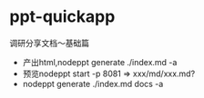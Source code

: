 # ppt-quickapp
调研分享文档～基础篇


- 产出html,nodeppt generate ./index.md -a
- 预览nodeppt start -p 8081  => xxx/md/xxx.md?
- nodeppt generate ./index.md docs -a